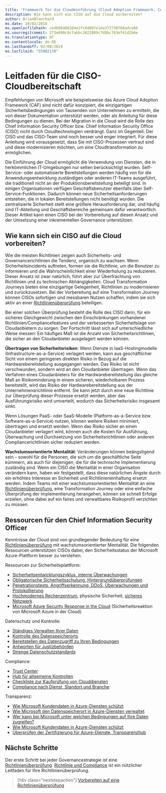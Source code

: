 ```yaml
---
title: 'Framework für die Cloudeinführung (Cloud Adoption Framework, CAF): CISO-Bereitschaft'
description: Wie kann sich ein CISO auf die Cloud vorbereiten?
author: BrianBlanchard
ms.date: 10/03/2018
ms.openlocfilehash: cedb86488304e2fc84897e1da373730768adce66
ms.sourcegitcommit: 273e690c0cfabbc3822089c7d8bc743ef41d2b6e
ms.translationtype: HT
ms.contentlocale: de-DE
ms.lasthandoff: 02/08/2019
ms.locfileid: "55902170"
---
```

# <a name="ciso-cloud-readiness-guide"></a>Leitfaden für die CISO-Cloudbereitschaft

Empfehlungen von Microsoft wie beispielsweise das Azure Cloud Adoption Framework (CAF) sind nicht dafür konzipiert, die einzigartigen Sicherheitsbedingungen von Tausenden von Unternehmen zu ermitteln, die von dieser Dokumentation unterstützt werden, oder als Anleitung für diese Bedingungen zu dienen. Bei der Migration in die Cloud wird die Rolle des Chief Information Security Officer bzw. Chief Information Security Office (CISO) nicht durch Cloudtechnologien verdrängt. Ganz im Gegenteil: Der CISO und das CISO-Team sind noch besser und enger integriert. Für diese Anleitung wird vorausgesetzt, dass Sie mit CISO-Prozessen vertraut sind und diese modernisieren möchten, um eine Cloudtransformation zu ermöglichen.

Die Einführung der Cloud ermöglicht die Verwendung von Diensten, die in herkömmlichen IT-Umgebungen nur selten berücksichtigt wurden. Self-Service- oder automatisierte Bereitstellungen werden häufig von für die Anwendungsentwicklung zuständigen oder anderen IT-Teams ausgeführt, die traditionell nicht an der Produktionsbereitstellung beteiligt sind. In einigen Organisationen verfügen Geschäftsbenutzer ebenfalls über Self-Service-Funktionen. Dadurch können neue Sicherheitsanforderungen entstehen, die in lokalen Bereitstellungen nicht benötigt wurden. Die zentralisierte Sicherheit stellt eine größere Herausforderung dar, und häufig sind IT-Abteilung und Geschäftsbereiche gemeinsam dafür verantwortlich. Dieser Artikel kann einen CISO bei der Vorbereitung auf diesen Ansatz und der Umsetzung einer inkrementellen Governance unterstützen.

## <a name="how-can-the-ciso-prepare-for-the-cloud"></a>Wie kann sich ein CISO auf die Cloud vorbereiten?

Wie die meisten Richtlinien zeigen auch Sicherheits- und Governancerichtlinien die Tendenz, organisch zu wachsen. Wenn Sicherheitsincidents auftreten, formen sie die Richtlinie, um die Benutzer zu informieren und die Wahrscheinlichkeit einer Wiederholung zu reduzieren. Dieser Ansatz ist zwar natürlich, führt aber zur Überfrachtung von Richtlinien und zu technischen Abhängigkeiten. Cloud Transformation Journeys bieten eine einzigartige Gelegenheit, Richtlinien zu modernisieren und zurückzusetzen. Bei der Vorbereitung auf eine Transformation Journey können CISOs sofortigen und messbaren Nutzen schaffen, indem sie sich aktiv an einer [Richtlinienüberprüfung](./what-is-a-cloud-policy-review.md) beteiligen.

Bei einer solchen Überprüfung besteht die Rolle des CISO darin, für ein sicheres Gleichgewicht zwischen den Einschränkungen vorhandener Richtlinien/Compliancefeatures und der verbesserten Sicherheitslage von Cloudanbietern zu sorgen. Der Fortschritt lässt sich auf unterschiedliche Weise messen: Ein häufiges Maß ist die Anzahl von Sicherheitsrichtlinien, die sicher an den Cloudanbieter ausgelagert werden können.

**Übertragen von Sicherheitsrisiken**: Wenn Dienste in IaaS-Hostingmodelle (Infrastructure-as-a-Service) verlagert werden, kann aus geschäftlicher Sicht von einem geringeren direkten Risiko in Bezug auf die Hardwarebereitstellung ausgegangen werden. Das Risiko ist nicht verschwunden, sondern wird an den Cloudanbieter übertragen. Wenn das Verfahren eines Cloudanbieters für die Hardwarebereitstellung das gleiche Maß an Risikominderung in einem sicheren, wiederholbaren Prozess bereitstellt, wird das Risiko der Hardwarebereitstellung aus der Unternehmensrichtlinie entfernt. Sie kann jetzt durch eine neue Richtlinie zur Überprüfung dieser Prozesse ersetzt werden, aber das Ausführungsrisiko wird umverteilt, wodurch das Sicherheitsrisiko insgesamt sinkt.

Wenn Lösungen PaaS- oder SaaS-Modelle (Platform-as-a-Service bzw. Software-as-a-Service) nutzen, können weitere Risiken minimiert, übertragen und ersetzt werden. Wenn das Risiko sicher an einen Cloudanbieter verlagert wird, können auch die Kosten für Ausführung, Überwachung und Durchsetzung von Sicherheitsrichtlinien oder anderen Compliancerichtlinien sicher reduziert werden.

**Wachstumsorientierte Mentalität**: Veränderungen können beängstigend sein – sowohl für die Personen, die sich um die geschäftliche Seite kümmern, als auch für diejenigen, die für die technische Implementierung zuständig sind. Wenn ein CISO die Mentalität in einer Organisation verändern kann, haben wir festgestellt, dass diese natürlichen Ängste durch ein erhöhtes Interesse an Sicherheit und Richtlinieneinhaltung ersetzt werden. Indem Teams mit einer wachstumsorientierten Mentalität an eine [Richtlinienüberprüfung](./what-is-a-cloud-policy-review.md), eine Transformation Journey oder eine einfache Überprüfung der Implementierung herangehen, können sie schnell Erfolge erzielen, ohne dabei auf ein faires und verwaltbares Risikoprofil verzichten zu müssen.

## <a name="resources-for-the-chief-information-security-officer"></a>Ressourcen für den Chief Information Security Officer

Kenntnisse der Cloud sind von grundlegender Bedeutung für eine [Richtlinienüberprüfung](./what-is-a-cloud-policy-review.md) mit wachstumsorientierter Mentalität. Die folgenden Ressourcen unterstützen CISOs dabei, den Sicherheitsstatus der Microsoft Azure-Plattform besser zu verstehen.

Ressourcen zur Sicherheitsplattform:

* [Sicherheitsentwicklungszyklus, interne Überwachungen](https://www.microsoft.com/sdl/)
* [Obligatorische Sicherheitsschulung, Hintergrundüberprüfungen](https://downloads.cloudsecurityalliance.org/star/self-assessment/StandardResponsetoRequestforInformationWindowsAzureSecurityPrivacy.docx)
* [Penetrationstests, Angriffserkennung, DDoS, Überwachungen und Protokollierung](https://www.microsoft.com/trustcenter/Security/AuditingAndLogging)
* [Hochmodernes Rechenzentrum](https://www.microsoft.com/cloud-platform/global-datacenters), physische Sicherheit, [sicheres Netzwerk](/azure/security/security-network-overview)
* [Microsoft Azure Security Response in the Cloud](http://aka.ms/SecurityResponsePaper) (Sicherheitsreaktion von Microsoft Azure in der Cloud)

Datenschutz und Kontrolle:

* [Ständiges Verwalten Ihrer Daten](https://www.microsoft.com/trustcenter/Privacy/You-own-your-data)
* [Kontrolle des Datenspeicherorts](https://www.microsoft.com/trustcenter/Privacy/Where-your-data-is-located)
* [Bereitstellen des Datenzugriff zu Ihren Bedingungen](https://www.microsoft.com/trustcenter/Privacy/Who-can-access-your-data-and-on-what-terms)
* [Antworten für Justizbehörden](https://www.microsoft.com/trustcenter/Privacy/Responding-to-govt-agency-requests-for-customer-data)
* [Strenge Datenschutzstandards](https://www.microsoft.com/TrustCenter/Privacy/We-set-and-adhere-to-stringent-standards)

Compliance:

* [Trust Center](https://www.microsoft.com/trustcenter/default.aspx)
* [Hub für allgemeine Kontrollen](https://www.microsoft.com/trustcenter/Common-Controls-Hub)
* [Checkliste zur Kaufprüfung von Clouddiensten](https://www.microsoft.com/trustcenter/Compliance/Due-Diligence-Checklist)
* [Compliance nach Dienst, Standort und Branche](https://www.microsoft.com/trustcenter/Compliance/default.aspx)

Transparenz:

* [Wie Microsoft Kundendaten in Azure-Diensten schützt](https://www.microsoft.com/trustcenter/Transparency/default.aspx)
* [Wie Microsoft den Datenspeicherort in Azure-Diensten verwaltet](http://azuredatacentermap.azurewebsites.net/)
* [Wer kann bei Microsoft unter welchen Bedingungen auf Ihre Daten zugreifen?](https://www.microsoft.com/trustcenter/Privacy/Who-can-access-your-data-and-on-what-terms)
* [Wie Microsoft Kundendaten in Azure-Diensten schützt](https://www.microsoft.com/trustcenter/Transparency/default.aspx)
* [Überprüfen der Zertifizierung für Azure-Dienste, Transparenzhub](https://www.microsoft.com/trustcenter/Compliance/default.aspx)

## <a name="next-steps"></a>Nächste Schritte

Der erste Schritt bei jeder Governancestrategie ist eine [Richtlinienüberprüfung](./what-is-a-cloud-policy-review.md). [Richtlinie und Compliance](./overview.md) ist ein nützlicher Leitfaden für Ihre Richtlinienüberprüfung.

> [!div class="nextstepaction"]
> [Vorbereiten auf eine Richtlinienüberprüfung](./what-is-a-cloud-policy-review.md)